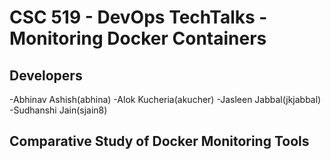 # CSC 519 - DevOps TechTalks - Monitoring Docker Containers

## Developers

-Abhinav Ashish(abhina)
-Alok Kucheria(akucher)
-Jasleen Jabbal(jkjabbal)
-Sudhanshi Jain(sjain8)

## Comparative Study of Docker Monitoring Tools
